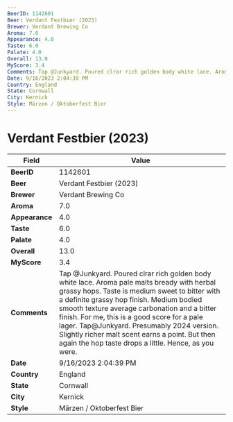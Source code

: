 ```yaml
---
BeerID: 1142601
Beer: Verdant Festbier (2023)
Brewer: Verdant Brewing Co
Aroma: 7.0
Appearance: 4.0
Taste: 6.0
Palate: 4.0
Overall: 13.0
MyScore: 3.4
Comments: Tap @Junkyard. Poured clrar rich golden body white lace. Aroma pale malts bready with herbal grassy hops. Taste is medium sweet to bitter with a definite grassy hop finish. Medium bodied smooth texture average carbonation and a bitter finish. For me, this is a good score for a pale lager. Tap@Junkyard. Presumably 2024 version. Slightly richer malt scent earns a point.  But then again the hop taste drops a little. Hence, as you were.
Date: 9/16/2023 2:04:39 PM
Country: England
State: Cornwall
City: Kernick
Style: Märzen / Oktoberfest Bier
---
```


# Verdant Festbier (2023)

| Field         | Value |
|---------------|-------|
| **BeerID** | 1142601 |
| **Beer** | Verdant Festbier (2023) |
| **Brewer** | Verdant Brewing Co |
| **Aroma** | 7.0 |
| **Appearance** | 4.0 |
| **Taste** | 6.0 |
| **Palate** | 4.0 |
| **Overall** | 13.0 |
| **MyScore** | 3.4 |
| **Comments** | Tap @Junkyard. Poured clrar rich golden body white lace. Aroma pale malts bready with herbal grassy hops. Taste is medium sweet to bitter with a definite grassy hop finish. Medium bodied smooth texture average carbonation and a bitter finish. For me, this is a good score for a pale lager. Tap@Junkyard. Presumably 2024 version. Slightly richer malt scent earns a point.  But then again the hop taste drops a little. Hence, as you were. |
| **Date** | 9/16/2023 2:04:39 PM |
| **Country** | England |
| **State** | Cornwall |
| **City** | Kernick |
| **Style** | Märzen / Oktoberfest Bier |

